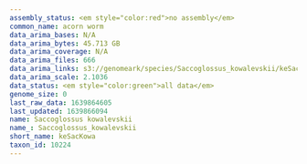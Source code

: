 ```yaml
---
assembly_status: <em style="color:red">no assembly</em>
common_name: acorn worm
data_arima_bases: N/A
data_arima_bytes: 45.713 GB
data_arima_coverage: N/A
data_arima_files: 666
data_arima_links: s3://genomeark/species/Saccoglossus_kowalevskii/keSacKowa2/genomic_data/arima/<br>
data_arima_scale: 2.1036
data_status: <em style="color:green">all data</em>
genome_size: 0
last_raw_data: 1639864605
last_updated: 1639866094
name: Saccoglossus kowalevskii
name_: Saccoglossus_kowalevskii
short_name: keSacKowa
taxon_id: 10224
---
```

